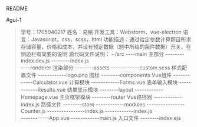 README

#gui-1

>学号：1705040217
>姓名：易铭
>开发工具：Webstorm，vue-electron
>语言：Javascript，css，scss，html
>功能描述：通过给定参数计算题目所求存储容量，价格和成本，并设有预定数据（题中所给的条件数据）开关，在侧边栏有简要的说明
>源代码文件说明：
~/src
----main			主部分
--------index.dev.js
--------index.js		
----renderer		渲染部分
--------assets
------------custom.scss	样式配置文件
------------logo.png	图标
--------components		Vue组件
------------Calculator.vue	计算模块
------------Forms.vue	表单输入模块
------------Results.vue	结果显示模块
--------layout
------------Homepage.vue	主页框架模块
--------router		Vue路径器
------------index.js		路径文件
--------store
------------modules
----------------Counter.js
----------------index.js
------------index.js		
------------App.vue
------------main.js		入口文件
--------index.ejs
			